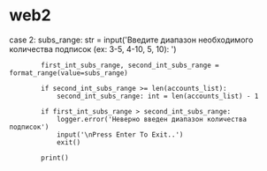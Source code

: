 # web2
case 2:
            subs_range: str = input('Введите диапазон необходимого количества подписок (ex: 3-5, 4-10, 5, 10): ')

            first_int_subs_range, second_int_subs_range = format_range(value=subs_range)

            if second_int_subs_range >= len(accounts_list):
                second_int_subs_range: int = len(accounts_list) - 1

            if first_int_subs_range > second_int_subs_range:
                logger.error('Неверно введен диапазон количества подписок')
                input('\nPress Enter To Exit..')
                exit()

            print()

